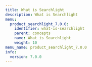 ```yaml
---
title: What is Searchlight
description: What is Searchlight
menu:
  product_searchlight_7.0.0:
    identifier: what-is-searchlight
    parent: concepts
    name: What is Searchlight
    weight: 10
menu_name: product_searchlight_7.0.0
info:
  version: 7.0.0
---
```


